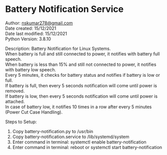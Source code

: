 # Battery Notification Service
Author: nskumar278@gmail.com  
Date created: 15/12/2021  
Date last modified: 15/12/2021  
Python Version: 3.8.10  

Description: 
Battery Notification for Linux Systems.  
When battery is full and still connected to power, it notifies with battery full speech.  
When battery is less than 15% and still not connected to power, it notifies with battery low speech.  
Every 5 minutes, it checks for battery status and notifies if battery is low or full.  
If battery is full, then every 5 seconds notification will come until power is removed.  
If battery is low, then every 5 seconds notification will come until power is attached.  
In case of battery low, it notifies 10 times in a row after every 5 minutes (Power Cut Case Handling).  

Steps to Setup:
1. Copy battery-notification.py to /usr/bin
2. Copy battery-notification.service to /lib/systemd/system
3. Enter command in terminal: systemctl enable battery-notification
4. Enter command in terminal: reboot or systemctl start battery-notification
